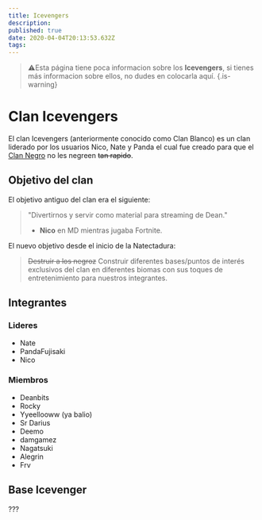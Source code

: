 ```yaml
---
title: Icevengers
description: 
published: true
date: 2020-04-04T20:13:53.632Z
tags: 
---
```


> :warning:Esta página tiene poca informacion sobre los **Icevengers**, si tienes más informacion sobre ellos, no dudes en colocarla aquí.
{.is-warning}
# Clan Icevengers
El clan Icevengers (anteriormente conocido como Clan Blanco) es un clan liderado por los usuarios Nico, Nate y Panda el cual fue creado para que el [Clan Negro](./negroz) no les negreen ~~tan rapido~~.

## Objetivo del clan
El objetivo antiguo del clan era el siguiente:
> "Divertirnos y servir como material para streaming de Dean."
> - **Nico** en MD mientras jugaba Fortnite.

El nuevo objetivo desde el inicio de la Natectadura:
> ~~Destruir a los negroz~~ Construir diferentes bases/puntos de interés exclusivos del clan en diferentes biomas con sus toques de  entretenimiento para nuestros integrantes.
## Integrantes
### Lideres
- Nate 
- PandaFujisaki
- Nico
### Miembros
- Deanbits
- Rocky
- Yyeellooww (ya balio)
- Sr Darius
- Deemo
- damgamez
- Nagatsuki
- Alegrin
- Frv

## Base Icevenger

???